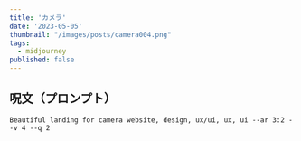 ```yaml
---
title: 'カメラ'
date: '2023-05-05'
thumbnail: "/images/posts/camera004.png"
tags:
  - midjourney
published: false
---
```


## 呪文（プロンプト）
```
Beautiful landing for camera website, design, ux/ui, ux, ui --ar 3:2 --v 4 --q 2
```